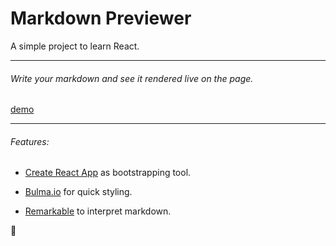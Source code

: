 # Markdown Previewer
A simple project to learn React.

---


###### Write your markdown and see it rendered live on the page.

[demo](http://markdown-previewer.surge.sh/)

---

###### Features:

- [Create React App](https://github.com/facebookincubator/create-react-app) as bootstrapping tool.

- [Bulma.io](http://bulma.io/) for quick styling.

- [Remarkable](https://github.com/jonschlinkert/remarkable) to interpret markdown.

:blue_heart:
